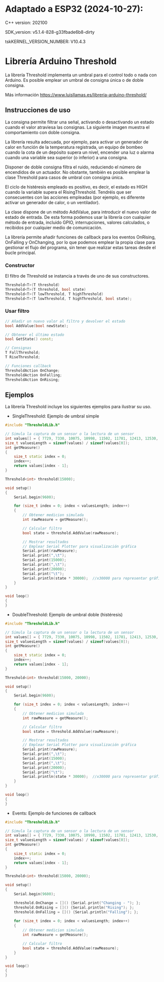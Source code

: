 # Adaptado a ESP32 (2024-10-27):
C++ version: 202100

SDK_version: v5.1.4-828-g33fbade6b8-dirty 

tskKERNEL_VERSION_NUMBER: V10.4.3 
# Librería Arduino Threshold
La librería Threshold implementa un umbral para el control todo o nada con Arduino. Es posible emplear un umbral de consigna única o de doble consigna.

Más información https://www.luisllamas.es/libreria-arduino-threshold/

## Instrucciones de uso
La consigna permite filtrar una señal, activando o desactivando un estado cuando el valor atraviesa las consignas. La siguiente imagen muestra el comportamiento con doble consigna.

La librería resulta adecuada, por ejemplo, para activar un generador de calor en función de la temperatura registrada, un equipo de bombeo cuando la cota de un depósito supera un nivel, encender una luz o alarma cuando una variable sea superior (o inferior) a una consigna.

Disponer de doble consigna filtra el ruido, reduciendo el número de encendidos de un actuador. No obstante, también es posible emplear la clase Threshold para casos de umbral con consigna única. 

El ciclo de histéresis empleado es positivo, es decir, el estado es HIGH cuando la variable supera el RisingThreshold. Tendréis que ser consecuentes con las acciones empleadas (por ejemplo, es diferente activar un generador de calor, o un ventilador).

La clase dispone de un método AddValue, para introducir el nuevo valor de estado de entrada. De esta forma podemos usar la librería con cualquier método de entrada, incluido GPIO, interrupciones, valores calculados, o recibidos por cualquier medio de comunicación. 

La librería permite añadir funciones de callback para los eventos OnRising, OnFalling y OnChanging, por lo que podemos emplear la propia clase para gestionar el flujo del programa, sin tener que realizar estas tareas desde el bucle principal.


### Constructor
El filtro de Threshold se instancia a través de uno de sus constructores.
```c++
Threshold<T>(T threshold)
Threshold<T>(T threshold, bool state)
Threshold<T>(T lowThreshold, T highThreshold)
Threshold<T>(T lowThreshold, T highThreshold, bool state);
```

### Usar filtro
```c++
// Añadir un nuevo valor al filtro y devolver el estado
bool AddValue(bool newState);

// Obtener el último estado
bool GetState() const;

// Consignas
T FallThreshold;
T RiseThreshold;

// Funciones callback
ThresholdAction OnChange;
ThresholdAction OnFalling;
ThresholdAction OnRising;
```

## Ejemplos
La librería Threshold incluye los siguientes ejemplos para ilustrar su uso.
* SingleThreshold: Ejemplo de umbral simple
```c++
#include "ThresholdLib.h"

// Simula la captura de un sensor o la lectura de un sensor
int values[] = { 7729, 7330, 10075, 10998, 11502, 11781, 12413, 12530, 14070, 13789, 18186, 14401, 16691, 16654, 17424, 21104, 17230, 20656, 21584, 21297, 19986, 20808, 19455, 24029, 21455, 21350, 19854, 23476, 19349, 16996, 20546, 17187, 15548, 9179, 8586, 7095, 9718, 5148, 4047, 3873, 4398, 2989, 3848, 2916, 1142, 2427, 250, 2995, 1918, 4297, 617, 2715, 1662, 1621, 960, 500, 2114, 2354, 2900, 4878, 8972, 9460, 11283, 16147, 16617, 16778, 18711, 22036, 28432, 29756, 24944, 27199, 27760, 30706, 31671, 32185, 32290, 30470, 32616, 32075, 32210, 28822, 30823, 29632, 29157, 31585, 24133, 23245, 22516, 18513, 18330, 15450, 12685, 11451, 11280, 9116, 7975, 8263, 8203, 4641, 5232, 5724, 4347, 4319, 3045, 1099, 2035, 2411, 1727, 852, 1134, 966, 2838, 6033, 2319, 3294, 3587, 9076, 5194, 6725, 6032, 6444, 10293, 9507, 10881, 11036, 12789, 12813, 14893, 16465, 16336, 16854, 19249, 23126, 21461, 18657, 20474, 24871, 20046, 22832, 21681, 21978, 23053, 20569, 24801, 19045, 20092, 19470, 18446, 18851, 18210, 15078, 16309, 15055, 14427, 15074, 10776, 14319, 14183, 7984, 8344, 7071, 9675, 5985, 3679, 2321, 6757, 3291, 5003, 1401, 1724, 1857, 2605, 803, 2742, 2971, 2306, 3722, 3332, 4427, 5762, 5383, 7692, 8436, 13660, 8018, 9303, 10626, 16171, 14163, 17161, 19214, 21171, 17274, 20616, 18281, 21171, 18220, 19315, 22558, 21393, 22431, 20186, 24619, 21997, 23938, 20029, 20694, 20648, 21173, 20377, 19147, 18578, 16839, 15735, 15907, 18059, 12111, 12178, 11201, 10577, 11160, 8485, 7065, 7852, 5865, 4856, 3955, 6803, 3444, 1616, 717, 3105, 704, 1473, 1948, 4534, 5800, 1757, 1038, 2435, 4677, 8155, 6870, 4611, 5372, 6304, 7868, 10336, 9091 };
size_t valuesLength = sizeof(values) / sizeof(values[0]);
int getMeasure()
{
	size_t static index = 0;
	index++;
	return values[index - 1];
}

Threshold<int> threshold(15000);

void setup() 
{
	Serial.begin(9600);

	for (size_t index = 0; index < valuesLength; index++)
	{
		// Obtener medicion simulada
		int rawMeasure = getMeasure();

		// Calcular filtro
		bool state = threshold.AddValue(rawMeasure);

		// Mostrar resultados
		// Emplear Serial Plotter para visualización gráfica
		Serial.print(rawMeasure);
		Serial.print(",\t");
		Serial.print(15000);
		Serial.print(",\t");
		Serial.print(20000);
		Serial.print("\t");
		Serial.println(state * 30000);  //x30000 para representar gráficamente de forma sencilla
	}
}

void loop() 
{ 
}
```

* DoubleThreshold: Ejemplo de umbral doble (histéresis)
```c++
#include "ThresholdLib.h"

// Simula la captura de un sensor o la lectura de un sensor
int values[] = { 7729, 7330, 10075, 10998, 11502, 11781, 12413, 12530, 14070, 13789, 18186, 14401, 16691, 16654, 17424, 21104, 17230, 20656, 21584, 21297, 19986, 20808, 19455, 24029, 21455, 21350, 19854, 23476, 19349, 16996, 20546, 17187, 15548, 9179, 8586, 7095, 9718, 5148, 4047, 3873, 4398, 2989, 3848, 2916, 1142, 2427, 250, 2995, 1918, 4297, 617, 2715, 1662, 1621, 960, 500, 2114, 2354, 2900, 4878, 8972, 9460, 11283, 16147, 16617, 16778, 18711, 22036, 28432, 29756, 24944, 27199, 27760, 30706, 31671, 32185, 32290, 30470, 32616, 32075, 32210, 28822, 30823, 29632, 29157, 31585, 24133, 23245, 22516, 18513, 18330, 15450, 12685, 11451, 11280, 9116, 7975, 8263, 8203, 4641, 5232, 5724, 4347, 4319, 3045, 1099, 2035, 2411, 1727, 852, 1134, 966, 2838, 6033, 2319, 3294, 3587, 9076, 5194, 6725, 6032, 6444, 10293, 9507, 10881, 11036, 12789, 12813, 14893, 16465, 16336, 16854, 19249, 23126, 21461, 18657, 20474, 24871, 20046, 22832, 21681, 21978, 23053, 20569, 24801, 19045, 20092, 19470, 18446, 18851, 18210, 15078, 16309, 15055, 14427, 15074, 10776, 14319, 14183, 7984, 8344, 7071, 9675, 5985, 3679, 2321, 6757, 3291, 5003, 1401, 1724, 1857, 2605, 803, 2742, 2971, 2306, 3722, 3332, 4427, 5762, 5383, 7692, 8436, 13660, 8018, 9303, 10626, 16171, 14163, 17161, 19214, 21171, 17274, 20616, 18281, 21171, 18220, 19315, 22558, 21393, 22431, 20186, 24619, 21997, 23938, 20029, 20694, 20648, 21173, 20377, 19147, 18578, 16839, 15735, 15907, 18059, 12111, 12178, 11201, 10577, 11160, 8485, 7065, 7852, 5865, 4856, 3955, 6803, 3444, 1616, 717, 3105, 704, 1473, 1948, 4534, 5800, 1757, 1038, 2435, 4677, 8155, 6870, 4611, 5372, 6304, 7868, 10336, 9091 };
size_t valuesLength = sizeof(values) / sizeof(values[0]);
int getMeasure()
{
	size_t static index = 0;
	index++;
	return values[index - 1];
}

Threshold<int> threshold(15000, 20000);

void setup() 
{
	Serial.begin(9600);

	for (size_t index = 0; index < valuesLength; index++)
	{
		// Obtener medicion simulada
		int rawMeasure = getMeasure();

		// Calcular filtro
		bool state = threshold.AddValue(rawMeasure);

		// Mostrar resultados
		// Emplear Serial Plotter para visualización gráfica
		Serial.print(rawMeasure);
		Serial.print(",\t");
		Serial.print(15000);
		Serial.print(",\t");
		Serial.print(20000);
		Serial.print("\t");
		Serial.println(state * 30000);  //x30000 para representar gráficamente de forma sencilla
	}
}

void loop() 
{ 
}
```

* Events: Ejemplo de funciones de callback
```c++
#include "ThresholdLib.h"

// Simula la captura de un sensor o la lectura de un sensor
int values[] = { 7729, 7330, 10075, 10998, 11502, 11781, 12413, 12530, 14070, 13789, 18186, 14401, 16691, 16654, 17424, 21104, 17230, 20656, 21584, 21297, 19986, 20808, 19455, 24029, 21455, 21350, 19854, 23476, 19349, 16996, 20546, 17187, 15548, 9179, 8586, 7095, 9718, 5148, 4047, 3873, 4398, 2989, 3848, 2916, 1142, 2427, 250, 2995, 1918, 4297, 617, 2715, 1662, 1621, 960, 500, 2114, 2354, 2900, 4878, 8972, 9460, 11283, 16147, 16617, 16778, 18711, 22036, 28432, 29756, 24944, 27199, 27760, 30706, 31671, 32185, 32290, 30470, 32616, 32075, 32210, 28822, 30823, 29632, 29157, 31585, 24133, 23245, 22516, 18513, 18330, 15450, 12685, 11451, 11280, 9116, 7975, 8263, 8203, 4641, 5232, 5724, 4347, 4319, 3045, 1099, 2035, 2411, 1727, 852, 1134, 966, 2838, 6033, 2319, 3294, 3587, 9076, 5194, 6725, 6032, 6444, 10293, 9507, 10881, 11036, 12789, 12813, 14893, 16465, 16336, 16854, 19249, 23126, 21461, 18657, 20474, 24871, 20046, 22832, 21681, 21978, 23053, 20569, 24801, 19045, 20092, 19470, 18446, 18851, 18210, 15078, 16309, 15055, 14427, 15074, 10776, 14319, 14183, 7984, 8344, 7071, 9675, 5985, 3679, 2321, 6757, 3291, 5003, 1401, 1724, 1857, 2605, 803, 2742, 2971, 2306, 3722, 3332, 4427, 5762, 5383, 7692, 8436, 13660, 8018, 9303, 10626, 16171, 14163, 17161, 19214, 21171, 17274, 20616, 18281, 21171, 18220, 19315, 22558, 21393, 22431, 20186, 24619, 21997, 23938, 20029, 20694, 20648, 21173, 20377, 19147, 18578, 16839, 15735, 15907, 18059, 12111, 12178, 11201, 10577, 11160, 8485, 7065, 7852, 5865, 4856, 3955, 6803, 3444, 1616, 717, 3105, 704, 1473, 1948, 4534, 5800, 1757, 1038, 2435, 4677, 8155, 6870, 4611, 5372, 6304, 7868, 10336, 9091 };
size_t valuesLength = sizeof(values) / sizeof(values[0]);
int getMeasure()
{
	size_t static index = 0;
	index++;
	return values[index - 1];
}

Threshold<int> threshold(15000, 20000);

void setup() 
{
	Serial.begin(9600);

	threshold.OnChange = []() {Serial.print("Changing - "); };
	threshold.OnRising = []() {Serial.println("Rising"); };
	threshold.OnFalling = []() {Serial.println("Falling"); };
		
	for (size_t index = 0; index < valuesLength; index++)
	{
		// Obtener medicion simulada
		int rawMeasure = getMeasure();

		// Calcular filtro
		bool state = threshold.AddValue(rawMeasure);
	}
}

void loop() 
{ 
}
```
